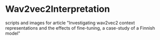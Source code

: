 # Wav2vec2Interpretation
scripts and images for article "Investigating wav2vec2 context representations and the effects of fine-tuning, a case-study of a Finnish model"
